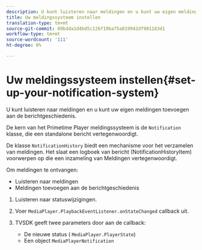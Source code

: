 ```yaml
---
description: U kunt luisteren naar meldingen en u kunt uw eigen meldingen toevoegen aan de berichtgeschiedenis.
title: Uw meldingssysteem instellen
translation-type: tm+mt
source-git-commit: 89bdda1d4bd5c126f19ba75a819942df901183d1
workflow-type: tm+mt
source-wordcount: '111'
ht-degree: 0%

---
```



# Uw meldingssysteem instellen{#set-up-your-notification-system}

U kunt luisteren naar meldingen en u kunt uw eigen meldingen toevoegen aan de berichtgeschiedenis.

De kern van het Primetime Player meldingssysteem is de `Notification` klasse, die een standalone bericht vertegenwoordigt.

De klasse `NotificationHistory` biedt een mechanisme voor het verzamelen van meldingen. Het slaat een logboek van bericht (NotificationHistoryItem) voorwerpen op die een inzameling van Meldingen vertegenwoordigt.

Om meldingen te ontvangen:

* Luisteren naar meldingen
* Meldingen toevoegen aan de berichtgeschiedenis

1. Luisteren naar statuswijzigingen.
1. Voer `MediaPlayer.PlaybackEventListener.onStateChanged` callback uit.
1. TVSDK geeft twee parameters door aan de callback:

   * De nieuwe status ( `MediaPlayer.PlayerState`)
   * Een object `MediaPlayerNotification`

